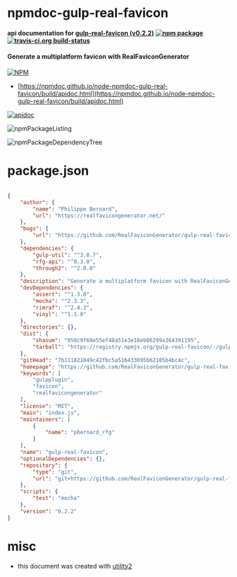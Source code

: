 # npmdoc-gulp-real-favicon

#### api documentation for  [gulp-real-favicon (v0.2.2)](https://github.com/RealFaviconGenerator/gulp-real-favicon#readme)  [![npm package](https://img.shields.io/npm/v/npmdoc-gulp-real-favicon.svg?style=flat-square)](https://www.npmjs.org/package/npmdoc-gulp-real-favicon) [![travis-ci.org build-status](https://api.travis-ci.org/npmdoc/node-npmdoc-gulp-real-favicon.svg)](https://travis-ci.org/npmdoc/node-npmdoc-gulp-real-favicon)

#### Generate a multiplatform favicon with RealFaviconGenerator

[![NPM](https://nodei.co/npm/gulp-real-favicon.png?downloads=true&downloadRank=true&stars=true)](https://www.npmjs.com/package/gulp-real-favicon)

- [https://npmdoc.github.io/node-npmdoc-gulp-real-favicon/build/apidoc.html](https://npmdoc.github.io/node-npmdoc-gulp-real-favicon/build/apidoc.html)

[![apidoc](https://npmdoc.github.io/node-npmdoc-gulp-real-favicon/build/screenCapture.buildCi.browser.%252Ftmp%252Fbuild%252Fapidoc.html.png)](https://npmdoc.github.io/node-npmdoc-gulp-real-favicon/build/apidoc.html)

![npmPackageListing](https://npmdoc.github.io/node-npmdoc-gulp-real-favicon/build/screenCapture.npmPackageListing.svg)

![npmPackageDependencyTree](https://npmdoc.github.io/node-npmdoc-gulp-real-favicon/build/screenCapture.npmPackageDependencyTree.svg)



# package.json

```json

{
    "author": {
        "name": "Philippe Bernard",
        "url": "https://realfavicongenerator.net/"
    },
    "bugs": {
        "url": "https://github.com/RealFaviconGenerator/gulp-real-favicon/issues"
    },
    "dependencies": {
        "gulp-util": "^3.0.7",
        "rfg-api": "^0.3.0",
        "through2": "^2.0.0"
    },
    "description": "Generate a multiplatform favicon with RealFaviconGenerator",
    "devDependencies": {
        "assert": "^1.3.0",
        "mocha": "^2.3.3",
        "rimraf": "^2.4.3",
        "vinyl": "^1.1.0"
    },
    "directories": {},
    "dist": {
        "shasum": "050c9f68e55ef48a51e3e18eb86299a364391195",
        "tarball": "https://registry.npmjs.org/gulp-real-favicon/-/gulp-real-favicon-0.2.2.tgz"
    },
    "gitHead": "7b111821049c42fbc5a516433695b62105b4bc4c",
    "homepage": "https://github.com/RealFaviconGenerator/gulp-real-favicon#readme",
    "keywords": [
        "gulpplugin",
        "favicon",
        "realfavicongenerator"
    ],
    "license": "MIT",
    "main": "index.js",
    "maintainers": [
        {
            "name": "pbernard_rfg"
        }
    ],
    "name": "gulp-real-favicon",
    "optionalDependencies": {},
    "repository": {
        "type": "git",
        "url": "git+https://github.com/RealFaviconGenerator/gulp-real-favicon.git"
    },
    "scripts": {
        "test": "mocha"
    },
    "version": "0.2.2"
}
```



# misc
- this document was created with [utility2](https://github.com/kaizhu256/node-utility2)
